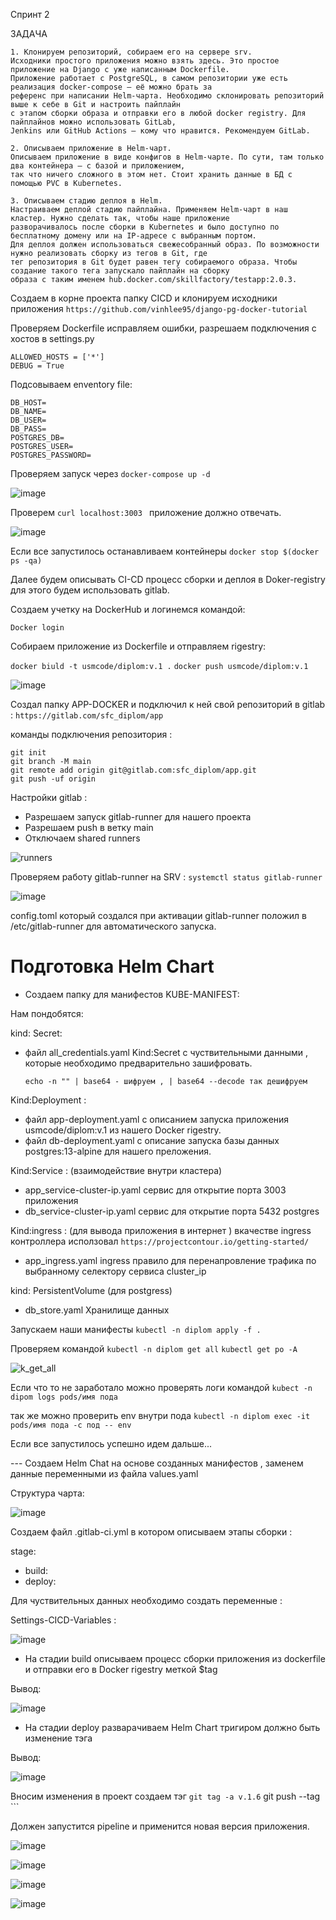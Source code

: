 Спринт 2 

ЗАДАЧА

```
1. Клонируем репозиторий, собираем его на сервере srv.
Исходники простого приложения можно взять здесь. Это простое приложение на Django с уже написанным Dockerfile. 
Приложение работает с PostgreSQL, в самом репозитории уже есть реализация docker-compose — её можно брать за 
референс при написании Helm-чарта. Необходимо склонировать репозиторий выше к себе в Git и настроить пайплайн 
с этапом сборки образа и отправки его в любой docker registry. Для пайплайнов можно использовать GitLab, 
Jenkins или GitHub Actions — кому что нравится. Рекомендуем GitLab.

2. Описываем приложение в Helm-чарт.
Описываем приложение в виде конфигов в Helm-чарте. По сути, там только два контейнера — с базой и приложением, 
так что ничего сложного в этом нет. Стоит хранить данные в БД с помощью PVC в Kubernetes.

3. Описываем стадию деплоя в Helm.
Настраиваем деплой стадию пайплайна. Применяем Helm-чарт в наш кластер. Нужно сделать так, чтобы наше приложение 
разворачивалось после сборки в Kubernetes и было доступно по бесплатному домену или на IP-адресе с выбранным портом.
Для деплоя должен использоваться свежесобранный образ. По возможности нужно реализовать сборку из тегов в Git, где 
тег репозитория в Git будет равен тегу собираемого образа. Чтобы создание такого тега запускало пайплайн на сборку 
образа c таким именем hub.docker.com/skillfactory/testapp:2.0.3.
```

Создаем в корне проекта папку CICD и клонируем исходники приложения ```https://github.com/vinhlee95/django-pg-docker-tutorial```

Проверяем  Dockerfile исправляем ошибки, разрешаем подключения с хостов в settings.py 
```
ALLOWED_HOSTS = ['*']
DEBUG = True
```
Подсовываем enventory file: 
```
DB_HOST=
DB_NAME=
DB_USER=
DB_PASS=
POSTGRES_DB=
POSTGRES_USER=
POSTGRES_PASSWORD=
```
Проверяем запуск через ``` docker-compose up -d ```

![image](https://github.com/usmanofff/CICD/assets/74288450/51ecb3ef-8a9d-490d-a736-f7a10bd90086)

Проверем ```curl localhost:3003 ``` приложение должно отвечать.

![image](https://github.com/usmanofff/CICD/assets/74288450/064125a2-c453-476a-8c61-c317d44ab44e)

Если все запустилось останавливаем контейнеры ``` docker stop $(docker ps -qa) ``` 

Далее будем описывать CI-CD процесс сборки и деплоя в Doker-registry для этого будем использовать gitlab.

Создаем учетку на DockerHub и логинемся командой:

```Docker login``` 

Собираем приложение из Dockerfile и отправляем rigestry: 

```docker biuld -t usmcode/diplom:v.1 .``` 
```docker push usmcode/diplom:v.1```


![image](https://github.com/usmanofff/CICD/assets/74288450/c06121a4-5c15-4f26-a48f-218c16110918)


Создал папку APP-DOCKER и подключил к ней свой репозиторий в gitlab : ``` https://gitlab.com/sfc_diplom/app ```

команды подключения репозитория :
```
git init
git branch -M main
git remote add origin git@gitlab.com:sfc_diplom/app.git
git push -uf origin
```
Настройки gitlab :

- Разрешаем запуск gitlab-runner для нашего проекта
- Разрешаем push в ветку main
- Отключаем shared runners

![runners](https://github.com/usmanofff/CICD/assets/74288450/718ab76f-65da-460b-aa1a-f1c636b42074)

Проверяем работу gitlab-runner на SRV : ```systemctl status gitlab-runner```

![image](https://github.com/usmanofff/CICD/assets/74288450/e9e28200-c24b-4f63-bd01-8a3fe4a74533)


config.toml который создался при активации gitlab-runner положил в /etc/gitlab-runner для автоматического запуска.

<h1>Подготовка Helm Chart </h1>

  - Создаем папку для манифестов KUBE-MANIFEST:

Нам пондобятся:

kind: Secret:
- файл all_credentials.yaml Kind:Secret с чуствительными данными , которые необходимо предварительно зашифровать.

  ``` echo -n "" | base64 - шифруем , | base64 --decode так дешифруем ```

Kind:Deployment :
- файл app-deployment.yaml  с описанием запуска приложения  usmcode/diplom:v.1 из нашего Docker rigestry.
- файл db-deployment.yaml  c описание запуска базы данных postgres:13-alpine для нашего преложения. 

Kind:Service : (взаимодействие внутри кластера)
  - app_service-cluster-ip.yaml сервис для открытие порта 3003 приложения
  - db_service-cluster-ip.yaml сервис для открытие порта 5432 postgres 

Kind:ingress : (для вывода приложения в интернет )  вкачестве ingress контроллера исползовал ``` https://projectcontour.io/getting-started/ ```
  - app_ingress.yaml ingress правило для перенапровление трафика по выбранному селектору сервиса cluster_ip

kind: PersistentVolume (для postgress)
  - db_store.yaml Хранилище данных

Запускаем наши манифесты  ``` kubectl -n diplom apply -f . ```

Проверяем командой ``` kubectl -n diplom get all ```  ``` kubectl get po -A ```

![k_get_all](https://github.com/usmanofff/CICD/assets/74288450/5e6e0e28-91c4-4de1-81d8-2f61703319d1)

Если что то не заработало можно проверять логи командой   ```kubect -n dipom logs pods/имя пода```

так же можно проверить env внутри пода    ``` kubectl -n diplom exec -it pods/имя пода -с под -- env ```  

Если все запустилось успешно идем дальше...

 --- Создаем Helm Chat на основе созданных манифестов , заменем данные переменными из файла values.yaml

 Структура чарта: 

 ![image](https://github.com/usmanofff/CICD/assets/74288450/87447cee-93d1-45ac-940e-3c6e89ccf084)


Создаем файл .gitlab-ci.yml в котором описываем этапы сборки :

stage:
  - build:
  - deploy:

Для чуствительных данных необходимо создать переменные : 

Settings-CICD-Variables :

![image](https://github.com/usmanofff/CICD/assets/74288450/826eaae4-65ec-4fa4-9e5d-c1f41919c1f5)

- На стадии build описываем процесс сборки приложения из dockerfile и отправки его в Docker rigestry меткой $tag

Вывод:

![image](https://github.com/usmanofff/CICD/assets/74288450/e8ed9919-a326-4903-a77f-9ec672e3c461)

- На стадии deploy разварачиваем Helm Chart тригиром должно быть изменение тэга

Вывод:

![image](https://github.com/usmanofff/CICD/assets/74288450/7702c830-43da-464f-b062-8a4ff6225e77)


Вносим изменения в проект создаем тэг ``` git tag -a v.1.6 ``` git push --tag ```

Должен запустится pipeline и применится новая версия приложения. 

![image](https://github.com/usmanofff/CICD/assets/74288450/ee898f59-21f7-4ff3-b602-e1472e1eb917)

![image](https://github.com/usmanofff/CICD/assets/74288450/d89c963c-c75b-4fc2-ae65-34b8c98af180)

![image](https://github.com/usmanofff/CICD/assets/74288450/be8abb1e-fa2a-4d60-947a-822982ec8ab0)

![image](https://github.com/usmanofff/CICD/assets/74288450/df937313-4b13-43cd-8cd5-9a3831d03d6f)











